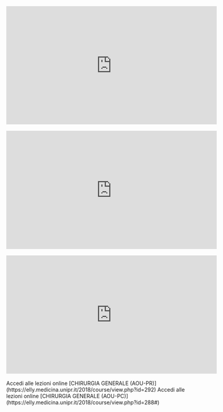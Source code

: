 <iframe width="560" height="315" src="https://www.youtube.com/embed/PSvqb2vQ9JE" frameborder="0" allow="autoplay; encrypted-media" allowfullscreen></iframe>

<br>
<br>


<iframe width="560" height="315" src="https://www.youtube.com/embed/ggdwYrWF2To" frameborder="0" allow="autoplay; encrypted-media" allowfullscreen></iframe>

<br>
<br>

<iframe width="560" height="315" src="https://www.youtube.com/embed/xNalDSwB-mk" frameborder="0" allow="autoplay; encrypted-media" allowfullscreen></iframe>


<br>
<br>
Accedi alle lezioni online [CHIRURGIA GENERALE (AOU-PR)](https://elly.medicina.unipr.it/2018/course/view.php?id=292)
Accedi alle lezioni online [CHIRURGIA GENERALE (AOU-PC)](https://elly.medicina.unipr.it/2018/course/view.php?id=288#)













